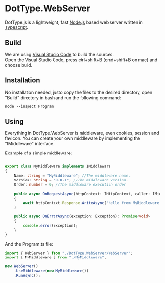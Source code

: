 # DotType.WebServer
DotType.js is a lightweight, fast [Node.js](https://nodejs.org/en) based web server written 
in [Typescript](https://www.typescriptlang.org).

## Build
We are using [Visual Studio Code](https://code.visualstudio.com) to build the sources.  
Open the Visual Studio Code, press ctrl+shift+B (cmd+shift+B on mac) and choose build.

## Installation
No installation needed, justo copy the files to the desired directory, open "Build" 
directory in bash and run the following 
command:

```
node --inspect Program
```

## Using
Everything in DotType.WebServer is middleware, even cookies, session and favicon. You can 
create your own middleware by implementing the "IMiddleware" interface.

Example of a simple middleware:

```typescript

export class MyMiddleware implements IMiddleware
{
    Name: string = "MyMiddleware"; //The middleware name.
    Version: string = "0.0.1"; //The middleware version.
    Order: number = 0; //The middleware execution order
    
    public async OnRequestAsync(httpContext: IHttpContext, caller: IMiddleware): Promise<void>
    {
        await httpContext.Response.WriteAsync("Hello from MyMiddleware!!!");
    }

    public async OnErrorAsync(exception: Exception): Promise<void>
    {
        console.error(exception);
    }    
}

```

And the Program.ts file:

```typescript
import { WebServer } from "./DotType.WebServer/WebServer";
import { MyMiddleware } from "./MyMiddleware";

new WebServer()
    .UseMiddleware(new MyMiddleware())
    .RunAsync();
```
